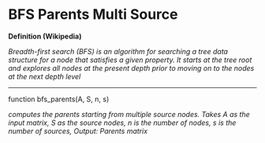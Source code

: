 # BFS Parents Multi Source

**Definition (Wikipedia)** 

*Breadth-first search (BFS) is an algorithm for searching a tree data structure for a node that satisfies a given property. It starts at the tree root and explores all nodes at the present depth prior to moving on to the nodes at the next depth level*

***

function bfs_parents(A, S, n, s)

*computes the parents starting from multiple source nodes. Takes A as the input matrix, S as the source nodes, n is the number of nodes, s is the number of sources, Output: Parents matrix*